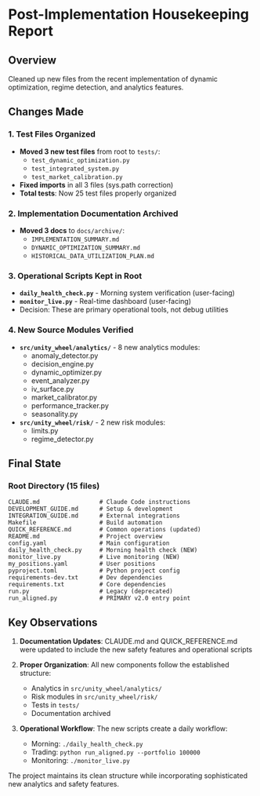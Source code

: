 # Post-Implementation Housekeeping Report

## Overview

Cleaned up new files from the recent implementation of dynamic optimization, regime detection, and analytics features.

## Changes Made

### 1. Test Files Organized
- **Moved 3 new test files** from root to `tests/`:
  - `test_dynamic_optimization.py`
  - `test_integrated_system.py`
  - `test_market_calibration.py`
- **Fixed imports** in all 3 files (sys.path correction)
- **Total tests**: Now 25 test files properly organized

### 2. Implementation Documentation Archived
- **Moved 3 docs** to `docs/archive/`:
  - `IMPLEMENTATION_SUMMARY.md`
  - `DYNAMIC_OPTIMIZATION_SUMMARY.md`
  - `HISTORICAL_DATA_UTILIZATION_PLAN.md`

### 3. Operational Scripts Kept in Root
- **`daily_health_check.py`** - Morning system verification (user-facing)
- **`monitor_live.py`** - Real-time dashboard (user-facing)
- Decision: These are primary operational tools, not debug utilities

### 4. New Source Modules Verified
- **`src/unity_wheel/analytics/`** - 8 new analytics modules:
  - anomaly_detector.py
  - decision_engine.py
  - dynamic_optimizer.py
  - event_analyzer.py
  - iv_surface.py
  - market_calibrator.py
  - performance_tracker.py
  - seasonality.py
- **`src/unity_wheel/risk/`** - 2 new risk modules:
  - limits.py
  - regime_detector.py

## Final State

### Root Directory (15 files)
```
CLAUDE.md                 # Claude Code instructions
DEVELOPMENT_GUIDE.md      # Setup & development
INTEGRATION_GUIDE.md      # External integrations
Makefile                  # Build automation
QUICK_REFERENCE.md        # Common operations (updated)
README.md                 # Project overview
config.yaml               # Main configuration
daily_health_check.py     # Morning health check (NEW)
monitor_live.py           # Live monitoring (NEW)
my_positions.yaml         # User positions
pyproject.toml            # Python project config
requirements-dev.txt      # Dev dependencies
requirements.txt          # Core dependencies
run.py                    # Legacy (deprecated)
run_aligned.py            # PRIMARY v2.0 entry point
```

## Key Observations

1. **Documentation Updates**: CLAUDE.md and QUICK_REFERENCE.md were updated to include the new safety features and operational scripts

2. **Proper Organization**: All new components follow the established structure:
   - Analytics in `src/unity_wheel/analytics/`
   - Risk modules in `src/unity_wheel/risk/`
   - Tests in `tests/`
   - Documentation archived

3. **Operational Workflow**: The new scripts create a daily workflow:
   - Morning: `./daily_health_check.py`
   - Trading: `python run_aligned.py --portfolio 100000`
   - Monitoring: `./monitor_live.py`

The project maintains its clean structure while incorporating sophisticated new analytics and safety features.
